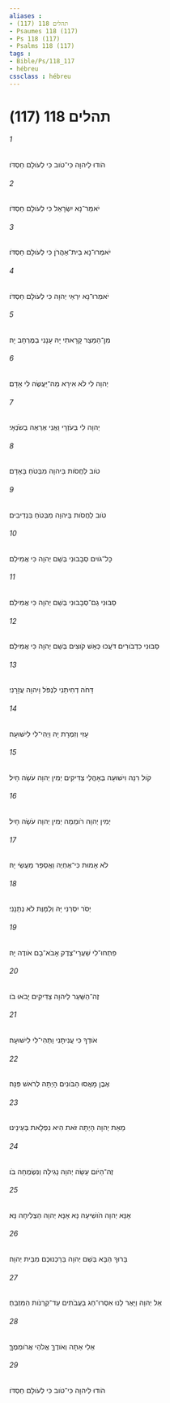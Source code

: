 ```yaml
---
aliases : 
- תהלים 118 (117)
- Psaumes 118 (117)
- Ps 118 (117)
- Psalms 118 (117)
tags : 
- Bible/Ps/118_117
- hébreu
cssclass : hébreu
---
```


# תהלים 118 (117)

###### 1
הֹודוּ לַיהוָה כִּי־טֹוב כִּי לְעֹולָם חַסְדֹּו׃
###### 2
יֹאמַר־נָא יִשְׂרָאֵל כִּי לְעֹולָם חַסְדֹּו׃
###### 3
יֹאמְרוּ־נָא בֵית־אַהֲרֹן כִּי לְעֹולָם חַסְדֹּו׃
###### 4
יֹאמְרוּ־נָא יִרְאֵי יְהוָה כִּי לְעֹולָם חַסְדֹּו׃
###### 5
מִן־הַמֵּצַר קָרָאתִי יָּהּ עָנָנִי בַמֶּרְחָב יָהּ׃
###### 6
יְהוָה לִי לֹא אִירָא מַה־יַּעֲשֶׂה לִי אָדָם׃
###### 7
יְהוָה לִי בְּעֹזְרָי וַאֲנִי אֶרְאֶה בְשֹׂנְאָי׃
###### 8
טֹוב לַחֲסֹות בַּיהוָה מִבְּטֹחַ בָּאָדָם׃
###### 9
טֹוב לַחֲסֹות בַּיהוָה מִבְּטֹחַ בִּנְדִיבִים׃
###### 10
כָּל־גֹּויִם סְבָבוּנִי בְּשֵׁם יְהוָה כִּי אֲמִילַם׃
###### 11
סַבּוּנִי גַם־סְבָבוּנִי בְּשֵׁם יְהוָה כִּי אֲמִילַם׃
###### 12
סַבּוּנִי כִדְבֹורִים דֹּעֲכוּ כְּאֵשׁ קֹוצִים בְּשֵׁם יְהוָה כִּי אֲמִילַם׃
###### 13
דַּחֹה דְחִיתַנִי לִנְפֹּל וַיהוָה עֲזָרָנִי׃
###### 14
עָזִּי וְזִמְרָת יָהּ וַיְהִי־לִי לִישׁוּעָה׃
###### 15
קֹול רִנָּה וִישׁוּעָה בְּאָהֳלֵי צַדִּיקִים יְמִין יְהוָה עֹשָׂה חָיִל׃
###### 16
יְמִין יְהוָה רֹומֵמָה יְמִין יְהוָה עֹשָׂה חָיִל׃
###### 17
לֹא אָמוּת כִּי־אֶחְיֶה וַאֲסַפֵּר מַעֲשֵׂי יָהּ׃
###### 18
יַסֹּר יִסְּרַנִּי יָּהּ וְלַמָּוֶת לֹא נְתָנָנִי׃
###### 19
פִּתְחוּ־לִי שַׁעֲרֵי־צֶדֶק אָבֹא־בָם אֹודֶה יָהּ׃
###### 20
זֶה־הַשַּׁעַר לַיהוָה צַדִּיקִים יָבֹאוּ בֹו׃
###### 21
אֹודְךָ כִּי עֲנִיתָנִי וַתְּהִי־לִי לִישׁוּעָה׃
###### 22
אֶבֶן מָאֲסוּ הַבֹּונִים הָיְתָה לְרֹאשׁ פִּנָּה׃
###### 23
מֵאֵת יְהוָה הָיְתָה זֹּאת הִיא נִפְלָאת בְּעֵינֵינוּ׃
###### 24
זֶה־הַיֹּום עָשָׂה יְהוָה נָגִילָה וְנִשְׂמְחָה בֹו׃
###### 25
אָנָּא יְהוָה הֹושִׁיעָה נָּא אָנָּא יְהוָה הַצְלִיחָה נָּא׃
###### 26
בָּרוּךְ הַבָּא בְּשֵׁם יְהוָה בֵּרַכְנוּכֶם מִבֵּית יְהוָה׃
###### 27
אֵל יְהוָה וַיָּאֶר לָנוּ אִסְרוּ־חַג בַּעֲבֹתִים עַד־קַרְנֹות הַמִּזְבֵּחַ׃
###### 28
אֵלִי אַתָּה וְאֹודֶךָּ אֱלֹהַי אֲרֹומְמֶךָּ׃
###### 29
הֹודוּ לַיהוָה כִּי־טֹוב כִּי לְעֹולָם חַסְדֹּו׃
